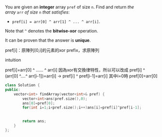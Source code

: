 You are given an **integer** array `pref` of size `n`. Find and return _the array_ `arr` _of size_ `n` _that satisfies_:

- `pref[i] = arr[0] ^ arr[1] ^ ... ^ arr[i]`.

Note that `^` denotes the **bitwise-xor** operation.

It can be proven that the answer is **unique**.

pref\[i]：原陣列\[0,i]的元素的xor prefix，求原陣列

intuition

pref\[i]=arr\[0] ^ ...... ^ arr\[i]  因為xor有交換律特性，所以可以改成
pref\[i] ^ (arr\[0] ^....^ arr\[i-1])=arr\[i]  → pref\[i] ^ pref\[i-1]=arr\[i]
其中i=0時 pref\[0]=arr\[0]
```cpp
class Solution {
public:
    vector<int> findArray(vector<int>& pref) {
        vector<int>ans(pref.size(),0);
        ans[0]=pref[0];
        for(int i=1;i<pref.size();i++)ans[i]=pref[i]^pref[i-1];    
        
          
        return ans;
    }
};
```